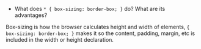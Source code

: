 * What does ```* { box-sizing: border-box; }``` do? What are its advantages?

Box-sizing is how the browser calculates height and width of elements, `{ box-sizing: border-box; }` makes it so the content, padding, margin, etc is included in the width or height declaration.
